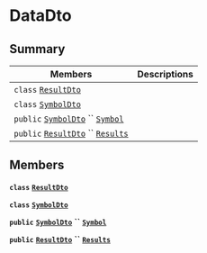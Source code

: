 # DataDto

## Summary

| Members                                                                                                                                                                                                                                                                                  | Descriptions |
| ---------------------------------------------------------------------------------------------------------------------------------------------------------------------------------------------------------------------------------------------------------------------------------------- | ------------ |
| `class` [`ResultDto`](AtomicMarketApiClient--Stats--AccountsDto--DataDto--ResultDto.md)                                                                                                                                                                                                  |              |
| `class` [`SymbolDto`](AtomicMarketApiClient--Stats--AccountsDto--DataDto--SymbolDto.md)                                                                                                                                                                                                  |              |
| `public` [`SymbolDto`](AtomicMarketApiClient--Stats--AccountsDto--DataDto--SymbolDto.md) `` [`Symbol`](AtomicMarketApiClient--Stats--AccountsDto--DataDto.md#class\_atomic\_market\_api\_client\_1\_1\_stats\_1\_1\_accounts\_dto\_1\_1\_data\_dto\_1a10788cdb2d6d32f8a4b33f075a7e3925)  |              |
| `public` [`ResultDto`](AtomicMarketApiClient--Stats--AccountsDto--DataDto--ResultDto.md) `` [`Results`](AtomicMarketApiClient--Stats--AccountsDto--DataDto.md#class\_atomic\_market\_api\_client\_1\_1\_stats\_1\_1\_accounts\_dto\_1\_1\_data\_dto\_1ae53b057151d39a8ddfa1d9cfd49ff7ed) |              |

## Members

**`class`** [**`ResultDto`**](AtomicMarketApiClient--Stats--AccountsDto--DataDto--ResultDto.md)

**`class`** [**`SymbolDto`**](AtomicMarketApiClient--Stats--AccountsDto--DataDto--SymbolDto.md)

**`public`** [**`SymbolDto`**](AtomicMarketApiClient--Stats--AccountsDto--DataDto--SymbolDto.md) **``** [**`Symbol`**](AtomicMarketApiClient--Stats--AccountsDto--DataDto.md#class\_atomic\_market\_api\_client\_1\_1\_stats\_1\_1\_accounts\_dto\_1\_1\_data\_dto\_1a10788cdb2d6d32f8a4b33f075a7e3925)

**`public`** [**`ResultDto`**](AtomicMarketApiClient--Stats--AccountsDto--DataDto--ResultDto.md) **``** [**`Results`**](AtomicMarketApiClient--Stats--AccountsDto--DataDto.md#class\_atomic\_market\_api\_client\_1\_1\_stats\_1\_1\_accounts\_dto\_1\_1\_data\_dto\_1ae53b057151d39a8ddfa1d9cfd49ff7ed)
